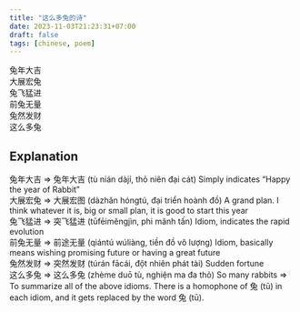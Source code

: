 ```yaml
---
title: "这么多兔的诗"
date: 2023-11-03T21:23:31+07:00
draft: false
tags: [chinese, poem]
---
```


兔年大吉\
大展宏兔\
兔飞猛进\
前兔无量\
兔然发财\
这么多兔

## Explanation
兔年大吉 ⇒ 兔年大吉 (tù nián dàjí, thỏ niên đại cát) Simply indicates “Happy the year of Rabbit”\
大展宏兔 ⇒ 大展宏图 (dàzhǎn hóngtú, đại triển hoành đồ) A grand plan. I think whatever it is, big or small plan, it is good to start this year\
兔飞猛进 ⇒ 突飞猛进 (tūfēiměngjìn, phi mãnh tấn) Idiom, indicates the rapid evolution\
前兔无量 ⇒ 前途无量 (qiántú wúliàng, tiền đồ vô lượng) Idiom, basically means wishing promising future or having a great future\
兔然发财 ⇒ 突然发财 (túrán fācái, đột nhiên phát tài) Sudden fortune\
这么多兔 ⇒ 这么多兔 (zhème duō tù, nghiện ma đa thỏ) So many rabbits ⇒ To summarize all of the above idioms. There is a homophone of 兔 (tū) in each idiom, and it gets replaced by the word 兔 (tū).